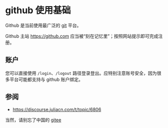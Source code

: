 # github 使用基础
Github 是当前使用最广泛的 [git](git.md) 平台。

Github 主站 <https://github.com> 应当被“刻在记忆里”；按照网站提示即可完成注册。

## 账户
您可以直接使用 `/login`、`/logout` 路径登录登出。应特别注意账号安全，因为很多平台可能都支持与 github 账户绑定。

## 参阅
- https://discourse.juliacn.com/t/topic/6806

当然，请别忘了中国的 [gitee](https://gitee.com)
